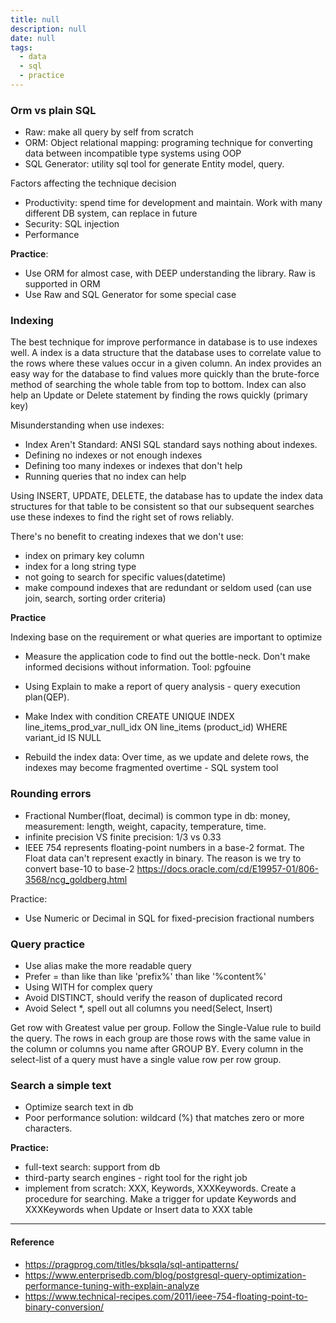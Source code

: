 ```yaml
---
title: null
description: null
date: null
tags:
  - data
  - sql
  - practice
---
```


### Orm vs plain SQL

- Raw: make all query by self from scratch
- ORM: Object relational mapping: programing technique for converting data between incompatible type systems using OOP
- SQL Generator: utility sql tool for generate Entity model, query.

Factors affecting the technique decision

- Productivity: spend time for development and maintain. Work with many different DB system, can replace in future
- Security: SQL injection
- Performance

**Practice**:

- Use ORM for almost case, with DEEP understanding the library. Raw is supported in ORM
- Use Raw and SQL Generator for some special case

### Indexing

The best technique for improve performance in database is to use indexes well. A index is a data structure that the database uses to correlate value to the rows where these values occur in a given column. An index provides an easy way for the database to find values more quickly than the brute-force method of searching the whole table from top to bottom. Index can also help an Update or Delete statement by finding the rows quickly (primary key)

Misunderstanding when use indexes:

- Index Aren't Standard: ANSI SQL standard says nothing about indexes.
- Defining no indexes or not enough indexes
- Defining too many indexes or indexes that don't help
- Running queries that no index can help

Using INSERT, UPDATE, DELETE, the database has to update the index data structures for that table to be consistent so that our subsequent searches use these indexes to find the right set of rows reliably.

There's no benefit to creating indexes that we don't use:

- index on primary key column
- index for a long string type
- not going to search for specific values(datetime)
- make compound indexes that are redundant or seldom used (can use join, search, sorting order criteria)

**Practice**

Indexing base on the requirement or what queries are important to optimize

- Measure the application code to find out the bottle-neck. Don't make informed decisions without information. Tool: pgfouine
- Using Explain to make a report of query analysis - query execution plan(QEP).

- Make Index with condition CREATE UNIQUE INDEX line_items_prod_var_null_idx ON line_items (product_id) WHERE variant_id IS NULL

- Rebuild the index data: Over time, as we update and delete rows, the indexes may become fragmented overtime - SQL system tool

### Rounding errors

- Fractional Number(float, decimal) is common type in db: money, measurement: length, weight, capacity, temperature, time.
- infinite precision VS finite precision: 1/3 vs 0.33
- IEEE 754 represents floating-point numbers in a base-2 format. The Float data can't represent exactly in binary. The reason is we try to convert base-10 to base-2 https://docs.oracle.com/cd/E19957-01/806-3568/ncg_goldberg.html

Practice:

- Use Numeric or Decimal in SQL for fixed-precision fractional numbers

### Query practice

- Use alias make the more readable query
- Prefer = than like than like 'prefix%' than like '%content%'
- Using WITH for complex query
- Avoid DISTINCT, should verify the reason of duplicated record
- Avoid Select \*, spell out all columns you need(Select, Insert)

Get row with Greatest value per group. Follow the Single-Value rule to build the query. The rows in each group are those rows with the same value in the column or columns you name after GROUP BY. Every column in the select-list of a query must have a single value row per row group.

### Search a simple text

- Optimize search text in db
- Poor performance solution: wildcard (%) that matches zero or more characters.

**Practice:**

- full-text search: support from db
- third-party search engines - right tool for the right job
- implement from scratch: XXX, Keywords, XXXKeywords. Create a procedure for searching. Make a trigger for update Keywords and XXXKeywords when Update or Insert data to XXX table

---

#### Reference

- https://pragprog.com/titles/bksqla/sql-antipatterns/
- https://www.enterprisedb.com/blog/postgresql-query-optimization-performance-tuning-with-explain-analyze
- https://www.technical-recipes.com/2011/ieee-754-floating-point-to-binary-conversion/
